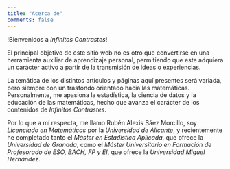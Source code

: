```yaml
---
title: "Acerca de"
comments: false
---
```


!Bienvenidos a *Infinitos Contrastes*!

El principal objetivo de este sitio web no es otro que convertirse en una herramienta auxiliar de aprendizaje personal, permitiendo que este adquiera un carácter activo a partir de la transmisión de ideas o experiencias. 

La temática de los distintos artículos y páginas aquí presentes será variada, pero siempre con un trasfondo orientado hacia las matemáticas. Personalmente, me apasiona la estadística, la ciencia de datos y la educación de las matemáticas, hecho que avanza el carácter de los contenidos de *Infinitos Contrastes*.

Por lo que a mí respecta, me llamo Rubén Alexis Sáez Morcillo, soy *Licenciado en Matemáticas* por la *Universidad de Alicante*, y recientemente he completado tanto el *Máster en Estadística Aplicada*, que ofrece la *Universidad de Granada*, como el *Máster Universitario en Formación de Profesorado de ESO, BACH, FP y EI*, que ofrece la *Universidad Miguel Hernández*.